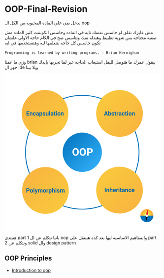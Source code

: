 # OOP-Final-Revision
ندخل بقي علي الماده المحبوبه من الكل ال oop  

مش عايزك تقلق لو حاسس نفسك  تايه في الماده وحاسس الكونتنت كتير  الماده مش صعبه محتاجه بس شوية تظبيط وهندله منك  وتتاسس صح في الكام حاجه الاولي علشان تكون حاسس كل حاجه بتتعلمها ليه وهتستخدمها في ايه  

`Programming is learned by writing programs. ― Brian Kernighan`

وزي ما عمنا brian بيقول عمرك ما هتوصل لليفل استيعاب الحاجه غير لما تجربها بايدك جهز ال ide ويلا بينا

<p align="center">
  <img src="./ReadmeResources/oopPrinc.png" alt="Alt text" />
</p>

هنبتدي part 1 باننا نتكلم عن ال oop والمفاهيم الاساسيه ليها  بعد كده هننتقل علي part 2 ونتكلم عن solid وال design pattern 



## OOP Principles

- [Introduction to oop](./oop/introduction.md)  
<!-- - [Open/Closed Principle (OCP)](./solid/ocp.md)  
- [Liskov Substitution Principle (LSP)](./solid/lsp.md)
- [Interface Segregation Principle (ISP)](./solid/isp.md)  
- [Dependency Inversion Principle (DIP)](./solid/dip.md)    -->
